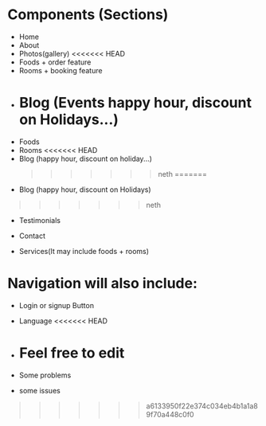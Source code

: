 # Components (Sections)

- Home
- About
- Photos(gallery)
  <<<<<<< HEAD
- Foods + order feature
- Rooms + booking feature
- # Blog (Events happy hour, discount on Holidays...)
- Foods
- Rooms
<<<<<<< HEAD
- Blog (happy hour, discount on holiday...)
  > > > > > > > neth
=======
- Blog (happy hour, discount on Holidays)
>>>>>>> neth
- Testimonials
- Contact

- Services(It may include foods + rooms)

# Navigation will also include:

- Login or signup Button
- Language
  <<<<<<< HEAD

- # Feel free to edit
- Some problems
- some issues

> > > > > > > a6133950f22e374c034eb4b1a1a89f70a448c0f0
